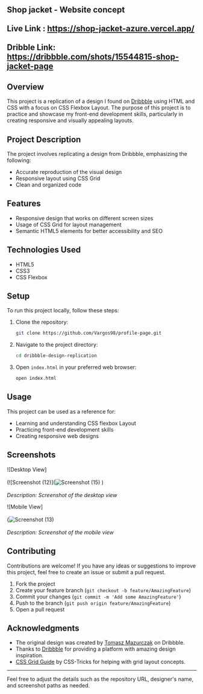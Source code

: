 Shop jacket - Website concept<br/><br/>
Live Link : https://shop-jacket-azure.vercel.app/ <br/><br/>
Dribble Link: https://dribbble.com/shots/15544815-shop-jacket-page
---


## Overview
This project is a replication of a design I found on [Dribbble]((https://dribbble.com/shots/15544815-shop-jacket-page)) using HTML and CSS with a focus on CSS Flexbox Layout. The purpose of this project is to practice and showcase my front-end development skills, particularly in creating responsive and visually appealing layouts.



## Project Description
The project involves replicating a design from Dribbble, emphasizing the following:
- Accurate reproduction of the visual design
- Responsive layout using CSS Grid
- Clean and organized code

## Features
- Responsive design that works on different screen sizes
- Usage of CSS Grid for layout management
- Semantic HTML5 elements for better accessibility and SEO

## Technologies Used
- HTML5
- CSS3
- CSS Flexbox

## Setup
To run this project locally, follow these steps:
1. Clone the repository:
    ```bash
    git clone https://github.com/Vargos98/profile-page.git
    ```
2. Navigate to the project directory:
    ```bash
    cd dribbble-design-replication
    ```
3. Open `index.html` in your preferred web browser:
    ```bash
    open index.html
    ```

## Usage
This project can be used as a reference for:
- Learning and understanding CSS flexbox Layout
- Practicing front-end development skills
- Creating responsive web designs

## Screenshots
![Desktop View] <br/><br/>
(![Screenshot (12)](![Screenshot (15)](https://github.com/Vargos98/shop-jacket/assets/127929058/81055a93-511e-4694-ba37-0901dc92d620)
)
<br/><br/>
*Description: Screenshot of the desktop view*

![Mobile View] <br/><br/>
(![Screenshot (13)](https://github.com/Vargos98/profile-page/assets/127929058/4e5614e6-46f9-4d2d-94f5-482159d54d0e)
<br/><br/>
*Description: Screenshot of the mobile view*

## Contributing
Contributions are welcome! If you have any ideas or suggestions to improve this project, feel free to create an issue or submit a pull request.

1. Fork the project
2. Create your feature branch (`git checkout -b feature/AmazingFeature`)
3. Commit your changes (`git commit -m 'Add some AmazingFeature'`)
4. Push to the branch (`git push origin feature/AmazingFeature`)
5. Open a pull request



## Acknowledgments
- The original design was created by [Tomasz Mazurczak](https://dribbble.com/thomsoon_com) on Dribbble.
- Thanks to [Dribbble](https://dribbble.com/) for providing a platform with amazing design inspiration.
- [CSS Grid Guide](https://css-tricks.com/snippets/css/complete-guide-grid/) by CSS-Tricks for helping with grid layout concepts.

---

Feel free to adjust the details such as the repository URL, designer's name, and screenshot paths as needed.
